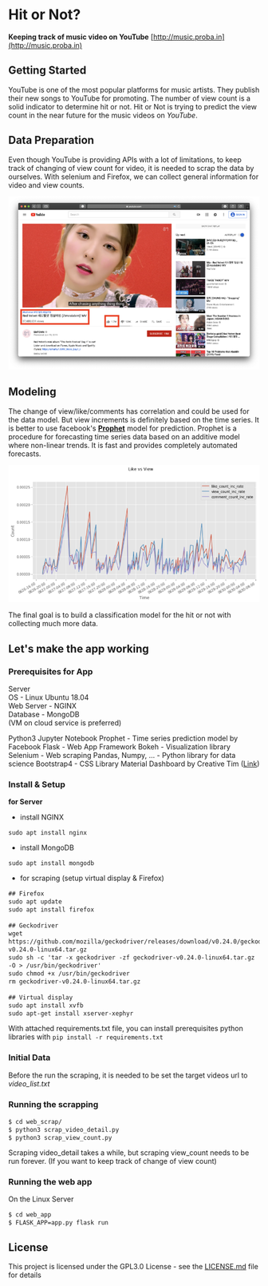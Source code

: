 # Hit or Not?

**Keeping track of music video on YouTube**
[http://music.proba.in](http://music.proba.in)


## Getting Started

YouTube is one of the most popular platforms for music artists. They publish their new songs to YouTube for promoting. The number of view count is a solid indicator to determine hit or not. Hit or Not is trying to predict the view count in the near future for the music videos on *YouTube*.


## Data Preparation

Even though YouTube is providing APIs with a lot of limitations, to keep track of changing of view count for video, it is needed to scrap the data by ourselves. With selenium and Firefox, we can collect general information for video and view counts.

![YouTube Screen](common/images/youtube.png?raw=true "YouTube Screen")



## Modeling

The change of view/like/comments has correlation and could be used for the data model. But view increments is definitely based on the time series. It is better to use facebook's **[Prophet](https://facebook.github.io/prophet/)** model for prediction. Prophet is a procedure for forecasting time series data based on an additive model where non-linear trends. It is fast and provides completely automated forecasts.  

![View vs Like](common/images/viewvslike.png?raw=true "View vs Like")

The final goal is to build a classification model for the hit or not with collecting much more data.


## Let's make the app working

### Prerequisites for App

Server  
OS - Linux Ubuntu 18.04  
Web Server - NGINX  
Database - MongoDB   
(VM on cloud service is preferred)  
  
Python3
Jupyter Notebook
Prophet - Time series prediction model by Facebook
Flask - Web App Framework
Bokeh - Visualization library
Selenium - Web scraping
Pandas, Numpy, ... - Python library for data science
Bootstrap4 - CSS Library
Material Dashboard by Creative Tim ([Link](https://github.com/creativetimofficial/material-dashboard))

### Install & Setup

**for Server**
* install NGINX
```
sudo apt install nginx
```
* install MongoDB
```
sudo apt install mongodb
```
* for scraping (setup virtual display & Firefox)
```
## Firefox
sudo apt update
sudo apt install firefox

## Geckodriver
wget https://github.com/mozilla/geckodriver/releases/download/v0.24.0/geckodriver-v0.24.0-linux64.tar.gz
sudo sh -c 'tar -x geckodriver -zf geckodriver-v0.24.0-linux64.tar.gz -O > /usr/bin/geckodriver'
sudo chmod +x /usr/bin/geckodriver
rm geckodriver-v0.24.0-linux64.tar.gz

## Virtual display
sudo apt install xvfb
sudo apt-get install xserver-xephyr
```

With attached requirements.txt file,
you can install prerequisites python libraries with
```pip install -r requirements.txt```

### Initial Data

Before the run the scraping, it is needed to be set the target videos url to *video_list.txt*

### Running the scrapping

```
$ cd web_scrap/
$ python3 scrap_video_detail.py
$ python3 scrap_view_count.py
```
Scraping video_detail takes a while,
but scraping view_count needs to be run forever.
(If you want to keep track of change of view count)

### Running the web app

On the Linux Server

```
$ cd web_app
$ FLASK_APP=app.py flask run
```


## License

This project is licensed under the GPL3.0 License - see the [LICENSE.md](LICENSE.md) file for details
